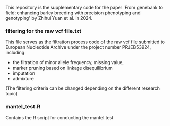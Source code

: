 This repository is the supplementary code for the paper 'From genebank to field: enhancing barley breeding with precision phenotyping and genotyping' by Zhihui Yuan et al. in 2024.

### filtering for the raw vcf file.txt

This file serves as the filtration process code of the raw vcf file submitted to European Nucleotide Archive under the project number PRJEB53924, including:
* the filtration of minor allele frequency, missing value,
* marker pruning based on linkage disequilibrium
* imputation
* admixture

(The filtering criteria can be changed depending on the different research topic)

### mantel_test.R

Contains the R script for conducting the mantel test 
